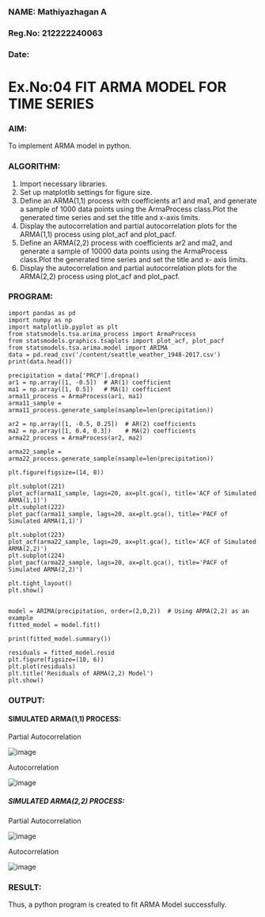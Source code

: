 ### NAME: Mathiyazhagan A
### Reg.No: 212222240063
### Date: 
# Ex.No:04   FIT ARMA MODEL FOR TIME SERIES
### AIM:
To implement ARMA model in python.
### ALGORITHM:
1. Import necessary libraries.
2. Set up matplotlib settings for figure size.
3. Define an ARMA(1,1) process with coefficients ar1 and ma1, and generate a sample of 1000
   data points using the ArmaProcess class.Plot the generated time series and set the title and x-axis limits.
4. Display the autocorrelation and partial autocorrelation plots for the ARMA(1,1) process using
   plot_acf and plot_pacf.
5. Define an ARMA(2,2) process with coefficients ar2 and ma2, and generate a sample of 10000
    data points using the ArmaProcess class.Plot the generated time series and set the title and x-
   axis limits.
6. Display the autocorrelation and partial autocorrelation plots for the ARMA(2,2) process using
  plot_acf and plot_pacf.
### PROGRAM:
```
import pandas as pd
import numpy as np
import matplotlib.pyplot as plt
from statsmodels.tsa.arima_process import ArmaProcess
from statsmodels.graphics.tsaplots import plot_acf, plot_pacf
from statsmodels.tsa.arima.model import ARIMA
data = pd.read_csv('/content/seattle_weather_1948-2017.csv') 
print(data.head())
```
```
precipitation = data['PRCP'].dropna()
ar1 = np.array([1, -0.5])  # AR(1) coefficient
ma1 = np.array([1, 0.5])   # MA(1) coefficient
arma11_process = ArmaProcess(ar1, ma1)
arma11_sample = arma11_process.generate_sample(nsample=len(precipitation))

ar2 = np.array([1, -0.5, 0.25])  # AR(2) coefficients
ma2 = np.array([1, 0.4, 0.3])    # MA(2) coefficients
arma22_process = ArmaProcess(ar2, ma2)

arma22_sample = arma22_process.generate_sample(nsample=len(precipitation))

plt.figure(figsize=(14, 8))

plt.subplot(221)
plot_acf(arma11_sample, lags=20, ax=plt.gca(), title='ACF of Simulated ARMA(1,1)')
plt.subplot(222)
plot_pacf(arma11_sample, lags=20, ax=plt.gca(), title='PACF of Simulated ARMA(1,1)')

plt.subplot(223)
plot_acf(arma22_sample, lags=20, ax=plt.gca(), title='ACF of Simulated ARMA(2,2)')
plt.subplot(224)
plot_pacf(arma22_sample, lags=20, ax=plt.gca(), title='PACF of Simulated ARMA(2,2)')

plt.tight_layout()
plt.show()


model = ARIMA(precipitation, order=(2,0,2))  # Using ARMA(2,2) as an example
fitted_model = model.fit()

print(fitted_model.summary())

residuals = fitted_model.resid
plt.figure(figsize=(10, 6))
plt.plot(residuals)
plt.title('Residuals of ARMA(2,2) Model')
plt.show()
```
### OUTPUT:
#### SIMULATED ARMA(1,1) PROCESS:

Partial Autocorrelation



![image](https://github.com/user-attachments/assets/e2ad1d66-cc78-4f73-aaaf-dcc79fed3cba)



Autocorrelation


![image](https://github.com/user-attachments/assets/eba3765e-fd2f-45e4-aace-591365f98864)




##### SIMULATED ARMA(2,2) PROCESS:

Partial Autocorrelation


![image](https://github.com/user-attachments/assets/dcd1d2ea-16f6-403a-8b0e-55b16a7d6fae)



Autocorrelation


![image](https://github.com/user-attachments/assets/3f0a1dd5-dac7-44e7-b4f1-02149d56b8ff)


### RESULT:
Thus, a python program is created to fit ARMA Model successfully.

